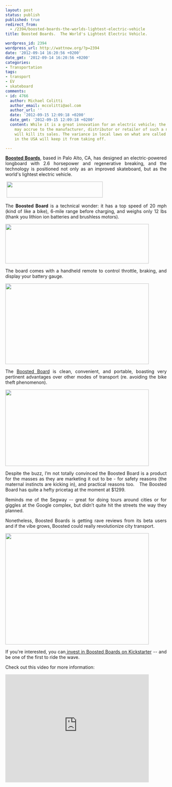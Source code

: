 ```yaml
---
layout: post
status: publish
published: true
redirect_from:
  - /2394/boosted-boards-the-worlds-lightest-electric-vehicle
title: Boosted Boards.  The World's Lightest Electric Vehicle.

wordpress_id: 2394
wordpress_url: http://wattnow.org/?p=2394
date: '2012-09-14 16:20:56 +0200'
date_gmt: '2012-09-14 16:20:56 +0200'
categories:
- Transportation
tags:
- transport
- EV
- skateboard
comments:
- id: 4766
  author: Michael Colitti
  author_email: mccolitti@aol.com
  author_url: ''
  date: '2012-09-15 12:09:18 +0200'
  date_gmt: '2012-09-15 12:09:18 +0200'
  content: While it is a great innovation for an electric vehicle; the liability that
    may accrue to the manufacturer, distributor or retailer of such a non-safe vehicle
    will kill its sales. The variance in local laws on what are called "skateboards"
    in the USA will keep it from taking off.

---
```

<p style="text-align: justify;"><strong><a href="http://www.boostedboards.com/">Boosted Boards</a></strong>, based in Palo Alto, CA, has designed an electric-powered longboard with 2.6 horsepower and regenerative breaking, and the technology is positioned not only as an improved skateboard, but as the world's lightest electric vehicle.</p>
<p style="text-align: justify;">&nbsp;<a href="http://www.boostedboards.com/"><img class="alignnone size-full wp-image-2395" title="boosted_logo" src="{{ 'assets/from-wordpress/uploads/2012/09/boosted_logo.png' | relative_url }}" alt="" width="300" height="50" /></a></p>
<p style="text-align: justify;">The <strong>Boosted Board</strong>&nbsp;is a technical wonder: it has a top speed of 20 mph (kind of like a bike), 6-mile range before charging, and weighs only 12 lbs (thank you lithion ion batteries and brushless motors).</p>
<p style="text-align: justify;"><a href="http://www.kickstarter.com/projects/170315130/boosted-boards-the-worlds-lightest-electric-vehicl"><img title="boosted_board" src="{{ 'assets/from-wordpress/uploads/2012/09/boosted_board.jpg' | relative_url }}" alt="" width="448" height="123" /></a></p>
<p style="text-align: justify;">The board comes with a handheld remote to control throttle, braking, and display your battery gauge.</p>
<p style="text-align: justify;"><a href="http://www.kickstarter.com/projects/170315130/boosted-boards-the-worlds-lightest-electric-vehicl"><img title="boosted_control" src="{{ 'assets/from-wordpress/uploads/2012/09/boosted_control.jpg' | relative_url }}" alt="" width="448" height="251" /></a></p>
<p style="text-align: justify;">The <a href="http://www.kickstarter.com/projects/170315130/boosted-boards-the-worlds-lightest-electric-vehicl">Boosted Board</a> is clean, convenient, and portable, boasting very pertinent advantages over other modes of transport (re. avoiding the bike theft phenomenon).</p>
<p style="text-align: justify;"><a href="http://www.kickstarter.com/projects/170315130/boosted-boards-the-worlds-lightest-electric-vehicl"><img class="alignnone  wp-image-2400" title="boosted_portable" src="{{ 'assets/from-wordpress/uploads/2012/09/boosted_portable.jpg' | relative_url }}" alt="" width="448" height="238" /></a></p>
<p style="text-align: justify;">Despite the buzz, I&rsquo;m not totally convinced the Boosted Board is a product for the masses as they are marketing it out to be - for safety reasons (the maternal instincts are kicking in), and practical reasons too.&nbsp;&nbsp; The Boosted Board has quite a hefty pricetag at the moment at $1299.</p>
<p style="text-align: justify;">Reminds me of the Segway -- great for doing tours around cities or for giggles at the Google complex, but didn&rsquo;t quite hit the streets the way they planned.</p>
<p style="text-align: justify;">Nonetheless, Boosted Boards is getting rave reviews from its beta users and if the vibe grows, Boosted could really revolutionize city transport.</p>
<p style="text-align: justify;"><a href="http://www.kickstarter.com/projects/170315130/boosted-boards-the-worlds-lightest-electric-vehicl"><img title="boosted_commute" src="{{ 'assets/from-wordpress/uploads/2012/09/boosted_commute.jpg' | relative_url }}" alt="" width="448" height="346" /></a></p>
<p style="text-align: justify;">If you're interested, you can<a href="http://www.kickstarter.com/projects/170315130/boosted-boards-the-worlds-lightest-electric-vehicl">&nbsp;invest in Boosted Boards on Kickstarter</a>&nbsp;-- and be one of the first to ride the wave.</p>
<p style="text-align: justify;">Check out this video for more information:</p>
<p style="text-align: justify;"><iframe src="http://www.kickstarter.com/projects/170315130/boosted-boards-the-worlds-lightest-electric-vehicl/widget/video.html" frameborder="0" width="448" height="336"></iframe></p>

